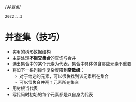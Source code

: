 /*并查集*/

```
2022.1.3
```

# 并查集（技巧）

- 实用的树形数据结构
- 主要处理**不相交集合**的查询与合并
- 选出集合中的某个元素为代表，集合中具体包含哪些元素不重要
- 将如下一系列操作复杂度降到**常数级**：
    - 对于给定的元素，可以很快找到该元素所在集合
    - 可以很快合并两个元素所在集合
- 用树根当代表
- 写代码时初始的每个元素都是以自身为代表